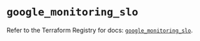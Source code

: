 # `google_monitoring_slo`

Refer to the Terraform Registry for docs: [`google_monitoring_slo`](https://registry.terraform.io/providers/hashicorp/google/6.49.2/docs/resources/monitoring_slo).
